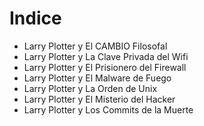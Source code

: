 # Indice

- Larry Plotter y El CAMBIO Filosofal 
- Larry Plotter y La Clave Privada del Wifi 
- Larry Plotter y El Prisionero del Firewall 
- Larry Plotter y El Malware de Fuego 
- Larry Plotter y La Orden de Unix 
- Larry Plotter y El Misterio del Hacker 
- Larry Plotter y Los Commits de la Muerte

